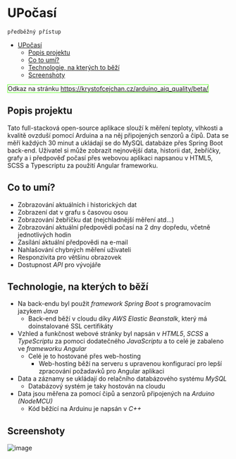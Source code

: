 # UPočasí

    předběžný přístup

- [UPočasí](#upoas)
  - [Popis projektu](#popis-projektu)
  - [Co to umí?](#co-to-um)
  - [Technologie, na kterých to běží](#technologie-na-kterch-to-b)
  - [Screenshoty](#screenshoty)

<span style="border:1px solid #59ff20">Odkaz na stránku https://krystofcejchan.cz/arduino_aiq_quality/beta/ </span>

## Popis projektu

Tato full-stacková open-source aplikace slouží k měření teploty, vlhkosti a kvalitě ovzduší pomocí Arduina a na něj
připojených senzorů a čipů. Data se měří každých 30 minut a ukládají se do MySQL databáze přes Spring Boot back-end.
Uživatel si může zobrazit nejnovější data, historii dat, žebříčky, grafy a i předpověď počasí přes webovou aplikaci
napsanou v HTML5, SCSS a Typescriptu za použití Angular frameworku.

## Co to umí?

- Zobrazování aktuálních i historických dat
- Zobrazení dat v grafu s časovou osou
- Zobrazování žebříčku dat (nejchladnější měření atd...)
- Zobrazování aktuální předpovědi počasí na 2 dny dopředu, včetně jednotlivých hodin
- Zasílání aktuální předpovědi na e-mail
- Nahlašování chybných měření uživateli
- Responzivita pro většinu obrazovek
- Dostupnost *API* pro vývojáře

## Technologie, na kterých to běží

- Na back-endu byl použit *framework Spring Boot* s programovacím jazykem *Java*
  - Back-end běží v cloudu díky *AWS Elastic Beanstalk*, který má doinstalované SSL certifikáty
- Vzhled a funkčnost webové stránky byl napsán v *HTML5*, *SCSS* a *TypeScriptu* za pomoci dodatečného *JavaScriptu* a
  to celé je zabaleno ve *frameworku Angular*
  - Celé je to hostované přes web-hosting
    - Web-hosting běží na serveru s upravenou konfigurací pro lepší zpracování požadavků pro Angular aplikaci
- Data a záznamy se ukládají do relačního databázového systému *MySQL*
  - Databázový systém je taky hostován na cloudu
- Data jsou měřena za pomocí čipů a senzorů připojených na *Arduino (NodeMCU)*
  - Kód běžící na Arduinu je napsán v *C++*

## Screenshoty

![image](https://user-images.githubusercontent.com/40124530/218798013-88c2d192-6a6d-4d48-9e74-e3bf1b6c4f8c.png)
